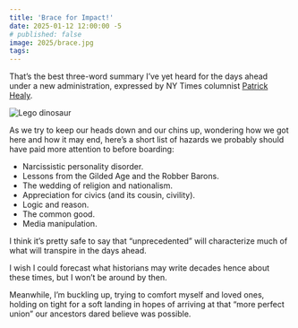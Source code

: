 ```yaml
---
title: 'Brace for Impact!'
date: 2025-01-12 12:00:00 -5
# published: false
image: 2025/brace.jpg
tags:
---
```


That’s the best three-word summary I’ve yet heard for the days ahead under a
new administration, expressed by NY Times columnist
[Patrick Healy](https://archive.is/C0nx9).

<!-- excerpt -->
<img src="{{image}}" alt="Lego dinosaur">

As we try to keep our heads down and our chins up, wondering how we got here and how it may end, here’s a short list of hazards we probably should have paid more attention to before boarding:
* Narcissistic personality disorder. 
* Lessons from the Gilded Age and the Robber Barons.
* The wedding of religion and nationalism.
* Appreciation for civics (and its cousin, civility).
* Logic and reason.
* The common good.
* Media manipulation.

I think it’s pretty safe to say that “unprecedented” will characterize much of
what will transpire in the days ahead. 

I wish I could forecast what historians may write decades hence about these
times, but I won’t be around by then. 

Meanwhile, I’m buckling up, trying to comfort myself and loved ones, holding on
tight for a soft landing in hopes of arriving at that “more perfect union” our
ancestors dared believe was possible.

